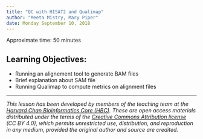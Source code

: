 ```yaml
---
title: "QC with HISAT2 and Qualimap"
author: "Meeta Mistry, Mary Piper"
date: Monday September 10, 2018
---
```


Approximate time: 50 minutes

## Learning Objectives:

* Running an alignement tool to generate BAM files
* Brief explanation about SAM file
* Running Qualimap to compute metrics on alignment files



---
*This lesson has been developed by members of the teaching team at the [Harvard Chan Bioinformatics Core (HBC)](http://bioinformatics.sph.harvard.edu/). These are open access materials distributed under the terms of the [Creative Commons Attribution license](https://creativecommons.org/licenses/by/4.0/) (CC BY 4.0), which permits unrestricted use, distribution, and reproduction in any medium, provided the original author and source are credited.*
